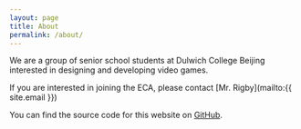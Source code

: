 ```yaml
---
layout: page
title: About
permalink: /about/
---
```


We are a group of senior school students at Dulwich College Beijing interested in designing and developing video games.

If you are interested in joining the ECA, please contact [Mr. Rigby](mailto:{{ site.email }})

You can find the source code for this website on [GitHub](https://github.com/dulwichbeijing/game-dev-eca).
